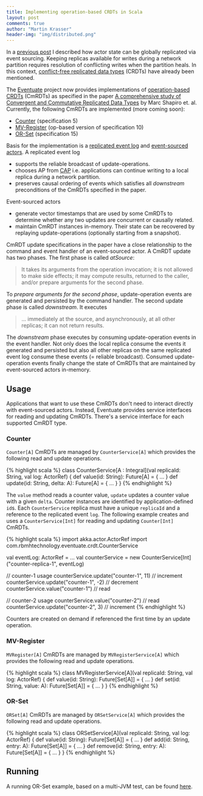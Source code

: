 ```yaml
---
title: Implementing operation-based CRDTs in Scala 
layout: post
comments: true
author: "Martin Krasser"
header-img: "img/distributed.png"
---
```


In a [previous post](http://krasserm.github.io/2015/01/13/event-sourcing-at-global-scale/) I described how actor state can be globally replicated via event sourcing. Keeping replicas available for writes during a network partition requires resolution of conflicting writes when the partition heals. In this context, [conflict-free replicated data types](http://en.wikipedia.org/wiki/Conflict-free_replicated_data_type) (CRDTs) have already been mentioned.

The [Eventuate](https://github.com/RBMHTechnology/eventuate) project now provides implementations of [operation-based CRDTs](http://rbmhtechnology.github.io/eventuate/user-guide.html#commutative-replicated-data-types) (CmRDTs) as specified in the paper [A comprehensive study of Convergent and Commutative Replicated Data Types](http://hal.upmc.fr/docs/00/55/55/88/PDF/techreport.pdf) by Marc Shapiro et. al. Currently, the following CmRDTs are implemented (more coming soon):

- [Counter](https://github.com/RBMHTechnology/eventuate/blob/blog-crdt-code/src/main/scala/com/rbmhtechnology/eventuate/crdt/Counter.scala) (specification 5)
- [MV-Register](https://github.com/RBMHTechnology/eventuate/blob/blog-crdt-code/src/main/scala/com/rbmhtechnology/eventuate/crdt/MVRegister.scala) (op-based version of specification 10) 
- [OR-Set](https://github.com/RBMHTechnology/eventuate/blob/blog-crdt-code/src/main/scala/com/rbmhtechnology/eventuate/crdt/ORSet.scala) (specification 15)

Basis for the implementation is a [replicated event log](http://rbmhtechnology.github.io/eventuate/architecture.html#event-logs) and [event-sourced actors](http://rbmhtechnology.github.io/eventuate/architecture.html#event-sourced-actors). A replicated event log

- supports the reliable broadcast of update-operations.
- chooses AP from [CAP](http://en.wikipedia.org/wiki/CAP_theorem) i.e. applications can continue writing to a local replica during a network partition.
- preserves causal ordering of events which satisfies all _downstream_ preconditions of the CmRDTs specified in the paper.

Event-sourced actors

- generate vector timestamps that are used by some CmRDTs to determine whether any two updates are concurrent or causally related.
- maintain CmRDT instances in-memory. Their state can be recovered by replaying update-operations (optionally starting from a snapshot).

CmRDT update specifications in the paper have a close relationship to the command and event handler of an event-sourced actor. A CmRDT update has two phases. The first phase is called _atSource_: 

> It takes its arguments from the operation invocation; it is not allowed to make side effects; it may compute results, returned to the caller, and/or prepare arguments for the second phase.

To _prepare arguments for the second phase_, update-operation events are generated and persisted by the command handler. The second update phase is called _downstream_. It executes 

> ... immediately at the source, and asynchronously, at all other replicas; it can not return results.

The _downstream_ phase executes by consuming update-operation events in the event handler. Not only does the local replica consume the events it generated and persisted but also all other replicas on the same replicated event log consume these events (= reliable broadcast). Consumed update-operation events finally change the state of CmRDTs that are maintained by event-sourced actors in-memory.

Usage
-----

Applications that want to use these CmRDTs don't need to interact directly with event-sourced actors. Instead, Eventuate provides service interfaces for reading and updating CmRDTs. There's a service interface for each supported CmRDT type.

### Counter

`Counter[A]` CmRDTs are managed by `CounterService[A]` which provides the following read and update operations. 

{% highlight scala %}
class CounterService[A : Integral](val replicaId: String, val log: ActorRef) {
  def value(id: String): Future[A] = { ... }
  def update(id: String, delta: A): Future[A] = { ... }
}
{% endhighlight %}

The `value` method reads a counter value, `update` updates a counter value with a given `delta`. Counter instances are identified by application-defined `id`s. Each `CounterService` replica must have a unique `replicaId` and a reference to the replicated event `log`. The following example creates and uses a `CounterService[Int]` for reading and updating `Counter[Int]` CmRDTs.

{% highlight scala %}
import akka.actor.ActorRef
import com.rbmhtechnology.eventuate.crdt.CounterService

val eventLog: ActorRef = ...
val counterService = new CounterService[Int]("counter-replica-1", eventLog)

// counter-1 usage
counterService.update("counter-1", 11) // increment
counterService.update("counter-1", -2) // decrement
counterService.value("counter-1")      // read

// counter-2 usage
counterService.value("counter-2")     // read
counterService.update("counter-2", 3) // increment
{% endhighlight %}

Counters are created on demand if referenced the first time by an update operation.

### MV-Register

`MVRegister[A]` CmRDTs are managed by `MVRegisterService[A]` which provides the following read and update operations.

{% highlight scala %}
class MVRegisterService[A](val replicaId: String, val log: ActorRef) {
  def value(id: String): Future[Set[A]] = { ... }
  def set(id: String, value: A): Future[Set[A]] = { ... }
}
{% endhighlight %}

### OR-Set

`ORSet[A]` CmRDTs are managed by `ORSetService[A]` which provides the following read and update operations.

{% highlight scala %}
class ORSetService[A](val replicaId: String, val log: ActorRef) {
  def value(id: String): Future[Set[A]] = { ... }
  def add(id: String, entry: A): Future[Set[A]] = { ... }
  def remove(id: String, entry: A): Future[Set[A]] = { ... }
}
{% endhighlight %}

Running
-------

A running OR-Set example, based on a multi-JVM test, can be found [here](https://github.com/RBMHTechnology/eventuate/blob/blog-crdt-code/src/multi-jvm/scala/com/rbmhtechnology/eventuate/crdt/ReplicatedORSetSpec.scala).

